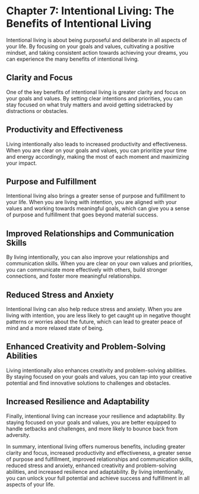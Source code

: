 Chapter 7: Intentional Living: The Benefits of Intentional Living
=================================================================

Intentional living is about being purposeful and deliberate in all aspects of your life. By focusing on your goals and values, cultivating a positive mindset, and taking consistent action towards achieving your dreams, you can experience the many benefits of intentional living.

Clarity and Focus
-----------------

One of the key benefits of intentional living is greater clarity and focus on your goals and values. By setting clear intentions and priorities, you can stay focused on what truly matters and avoid getting sidetracked by distractions or obstacles.

Productivity and Effectiveness
------------------------------

Living intentionally also leads to increased productivity and effectiveness. When you are clear on your goals and values, you can prioritize your time and energy accordingly, making the most of each moment and maximizing your impact.

Purpose and Fulfillment
-----------------------

Intentional living also brings a greater sense of purpose and fulfillment to your life. When you are living with intention, you are aligned with your values and working towards meaningful goals, which can give you a sense of purpose and fulfillment that goes beyond material success.

Improved Relationships and Communication Skills
-----------------------------------------------

By living intentionally, you can also improve your relationships and communication skills. When you are clear on your own values and priorities, you can communicate more effectively with others, build stronger connections, and foster more meaningful relationships.

Reduced Stress and Anxiety
--------------------------

Intentional living can also help reduce stress and anxiety. When you are living with intention, you are less likely to get caught up in negative thought patterns or worries about the future, which can lead to greater peace of mind and a more relaxed state of being.

Enhanced Creativity and Problem-Solving Abilities
-------------------------------------------------

Living intentionally also enhances creativity and problem-solving abilities. By staying focused on your goals and values, you can tap into your creative potential and find innovative solutions to challenges and obstacles.

Increased Resilience and Adaptability
-------------------------------------

Finally, intentional living can increase your resilience and adaptability. By staying focused on your goals and values, you are better equipped to handle setbacks and challenges, and more likely to bounce back from adversity.

In summary, intentional living offers numerous benefits, including greater clarity and focus, increased productivity and effectiveness, a greater sense of purpose and fulfillment, improved relationships and communication skills, reduced stress and anxiety, enhanced creativity and problem-solving abilities, and increased resilience and adaptability. By living intentionally, you can unlock your full potential and achieve success and fulfillment in all aspects of your life.


